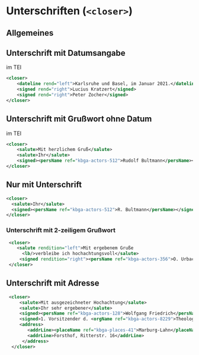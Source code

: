 # Unterschriften (`<closer>`)

## Allgemeines


## Unterschrift mit Datumsangabe
im TEI

```xml
<closer>
    <dateline rend="left">Karlsruhe und Basel, im Januar 2021.</dateline>
    <signed rend="right">Lucius Kratzert</signed>
    <signed rend="right">Peter Zocher</signed>
</closer>
```

## Unterschrift mit Grußwort ohne Datum

im TEI

```xml
<closer>
    <salute>Mit herzlichem Gruß</salute>
    <salute>Ihr</salute>
    <signed><persName ref="kbga-actors-512">Rudolf Bultmann</persName></signed>
</closer>
```

## Nur mit Unterschrift

```xml
<closer>
  <salute>Ihr</salute>
  <signed><persName ref="kbga-actors-512">R. Bultmann</persName></signed>
</closer>
```

### Unterschrift mit 2-zeiligem Grußwort

```xml
 <closer>
    <salute rendition="left">Mit ergebenem Gruße 
      <lb/>verbleibe ich hochachtungsvoll</salute>
     <signed rendition="right"><persName ref="kbga-actors-356">O. Urbach</persName></signed>
 </closer>
```

## Unterschrift mit Adresse

```xml
 <closer>
     <salute>Mit ausgezeichneter Hochachtung</salute>
     <salute>Ihr sehr ergebener</salute>
     <signed><persName ref="kbga-actors-128">Wolfgang Friedrich</persName>, stud. theol.</signed>
     <signed>1. Vorsitzender d. <orgName ref="kbga-actors-8229">Theologenschaft</orgName></signed>
     <address>
        <addrLine><placeName ref="kbga-places-41">Marburg-Lahn</placeName></addrLine>
        <addrLine>Forsthof, Ritterstr. 16</addrLine>
      </address>
  </closer>
```
